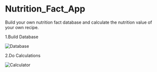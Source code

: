 # Nutrition_Fact_App
Build your own  nutrition fact database and calculate the nutrition value of your own recipe.

1.Build Database

![Database](https://user-images.githubusercontent.com/69572417/126296579-735ba5b8-5af0-4b22-a1a9-15d77641be4b.PNG)

2.Do Calculations

![Calculator](https://user-images.githubusercontent.com/69572417/126296863-427830fc-32dc-456f-99e4-92369386af34.PNG)

